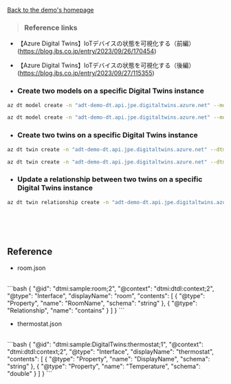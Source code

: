 
[Back to the demo's homepage](../../IoTDigitalTwinDemo.md#-azure-digital-twins-)
<br>

> ### Reference links
- 【Azure Digital Twins】IoTデバイスの状態を可視化する（前編）<br>
(https://blog.jbs.co.jp/entry/2023/09/26/170454)<br>

- 【Azure Digital Twins】IoTデバイスの状態を可視化する（後編）<br>
(https://blog.jbs.co.jp/entry/2023/09/27/115355)<br>


- ### Create two models on a specific Digital Twins instance 
```bash
az dt model create -n "adt-demo-dt.api.jpe.digitaltwins.azure.net" --models /Volumes/ExtraDisk/Github/Azure-IoT/articles/Resources/Models-Twins/Room.json
```

```bash
az dt model create -n "adt-demo-dt.api.jpe.digitaltwins.azure.net" --models /Volumes/ExtraDisk/Github/Azure-IoT/articles/Resources/Models-Twins/Thermostat.json
```

- ### Create two twins on a specific Digital Twins instance
```bash
az dt twin create -n "adt-demo-dt.api.jpe.digitaltwins.azure.net" --dtmi "dtmi:sample:room;2" --twin-id room
```

```bash
az dt twin create -n "adt-demo-dt.api.jpe.digitaltwins.azure.net" --dtmi "dtmi:sample:DigitalTwins:thermostat;1" --twin-id thermostat1
```

- ### Update a relationship between two twins on a specific Digital Twins instance
```bash
az dt twin relationship create -n "adt-demo-dt.api.jpe.digitaltwins.azure.net" --relationship-id room --relationship contains --twin-id room --target thermostat1
```

<br>
<br>
<br>

## Reference
- room.json
<br>
```bash
{
    "@id": "dtmi:sample:room;2",
    "@context": "dtmi:dtdl:context;2",
    "@type": "Interface",
    "displayName": "room",
    "contents": [
      {
        "@type": "Property",
        "name": "RoomName",
        "schema": "string"
      },
      {
        "@type": "Relationship",
        "name": "contains"
      }
    ]
  }
```

- thermostat.json
<br>
```bash
{
    "@id": "dtmi:sample:DigitalTwins:thermostat;1",
    "@context": "dtmi:dtdl:context;2",
    "@type": "Interface",
    "displayName": "thermostat",
    "contents": [
      {
        "@type": "Property",
        "name": "DisplayName",
        "schema": "string"
      },
      {
        "@type": "Property",
        "name": "Temperature",
        "schema": "double"
      }
    ]
  }
```